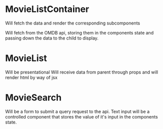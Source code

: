 # MovieListContainer 
Will fetch the data and render the corresponding subcomponents

Will fetch from the OMDB api, storing them in the components state and passing down the data to the child to display.

# MovieList
Will be presentational
Will receive data from parent through props  and will render html by way of jsx

# MovieSearch
Will be a form to submit a query request to the api. Text input will be a controlled component that stores the value of it's input in the components state.

